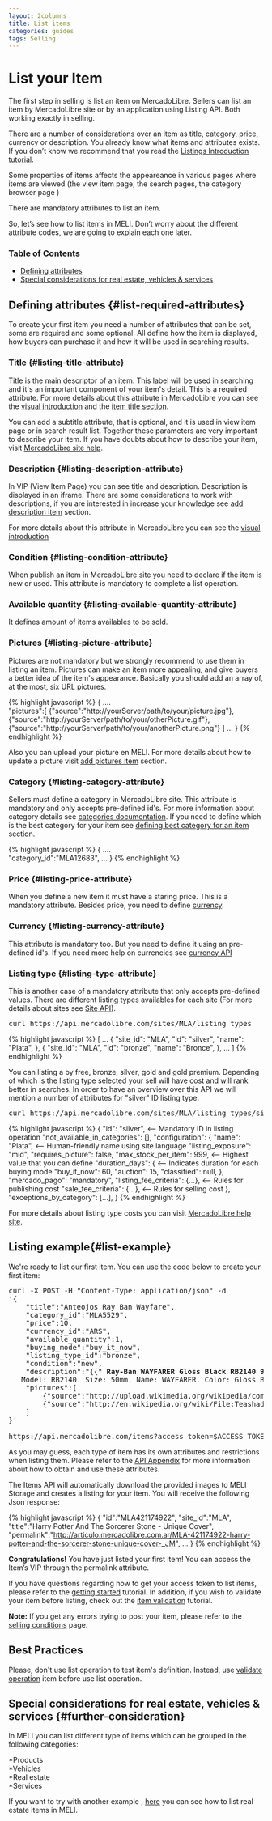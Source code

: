 ```yaml
---
layout: 2columns
title: List items
categories: guides
tags: Selling
---
```


# List your Item

The first step in selling is list an item on MercadoLibre. Sellers can list an item by MercadoLibre site or by an application using Listing API. Both working exactly in selling.

There are a number of considerations over an item as title, category, price, currency or description. You already know what items and attributes exists. If you don’t know we recommend that you read the [Listings Introduction tutorial](/listing-introduction).

Some properties of items affects the appeareance in various pages where items are viewed (the view item page, the search pages, the category browser page )  

There are mandatory attributes to list an item. 

So, let’s see how to list items in MELI. Don’t worry about the different attribute codes, we are going to explain each one later.

### Table of Contents
- [Defining attributes](#list-defining-attributes)
- [Special considerations for real estate, vehicles & services](#further-consideration)


## Defining attributes {#list-required-attributes}

To create your first item you need a number of attributes that can be set, some are required and some optional. All define how the item is displayed, how buyers can purchase it and how it will be used in searching results.    

### Title {#listing-title-attribute}

Title is the main descriptor of an item. This label will be used in searching and it's an important component of your item's detail. This is a required attribute. For more details about this attribute in MercadoLibre you can see the [visual introduction](/listing-introduction) and the [item title section](/listing-introduction/#item-title).   

You can add a subtitle attribute, that is optional, and it is used in view item page or in search result list. Together these parameters are very important to describe your item. If you have doubts about how to describe your item, visit [MercadoLibre site help](http://www.mercadolibre.com/jm/ml.faqs.framework.main.FaqsController?pageId=FAQ&faqId=9564&categId=MEJVT&type=FAQ).   


### Description {#listing-description-attribute}

In VIP (View Item Page) you can see title and description. Description is displayed in an iframe. There are some considerations to work with descriptions, if you are interested in increase your knowledge see [add description item](/add-description-item) section. 

For more details about this attribute in MercadoLibre you can see the [visual introduction](/listing-introduction)

### Condition {#listing-condition-attribute}

When publish an item in MercadoLibre site you need to declare if the item is new or used. This attribute is mandatory to complete a list operation.

### Available quantity {#listing-available-quantity-attribute}

It defines amount of items availables to be sold. 

### Pictures {#listing-picture-attribute}

Pictures are not mandatory but we strongly recommend to use them in listing an item. Pictures can make an item more appealing, and give buyers a better idea of the item's appearance. Basically you should add an array of, at the most, six URL pictures. 

{% highlight javascript %} 
{
 .... 	
 "pictures":[
	{"source":"http://yourServer/path/to/your/picture.jpg"},
	{"source":"http://yourServer/path/to/your/otherPicture.gif"},
	{"source":"http://yourServer/path/to/your/anotherPicture.png"}
 ]
 ...
}
{% endhighlight %}

Also you can upload your picture en MELI. For more details about how to update a picture visit [add pictures item](/add-pictures-item) section.

### Category {#listing-category-attribute}

Sellers must define a category in MercadoLibre site. This attribute is mandatory and only accepts pre-defined id's. For more information about category details see [categories documentation](/categories-introduction). If you need to define which is the best category for your item see [defining best category for an item](/choose-category-for-an-item) section.

{% highlight javascript %} 
{
 .... 	
	"category_id":"MLA12683",
 ...
}
{% endhighlight %}


### Price {#listing-price-attribute}

When you define a new item it must have a staring price. This is a mandatory attribute. Besides price, you need to define [currency](#listing-currency-attribute).

### Currency {#listing-currency-attribute}

This attribute is mandatory too. But you need to define it using an pre-defined id's. If you need more help on currencies see [currency API](/guide-appendix/#currencies-api)

### Listing type {#listing-type-attribute}

This is another case of a mandatory attribute that only accepts pre-defined values. There are different listing types availables for each site (For more details about sites see [Site API](https://api.mercadolibre.com/sites)). 

<pre class="terminal">
curl https://api.mercadolibre.com/sites/MLA/listing_types
</pre>

{% highlight javascript %}
[
  ...
  {
    "site_id": "MLA",
    "id": "silver",
    "name": "Plata",
  },
  {
    "site_id": "MLA",
    "id": "bronze",
    "name": "Bronce",
  },
  ...
]
{% endhighlight %}

You can listing a by free, bronze, silver, gold and gold premium. Depending of which is the listing type selected your sell will have cost and will rank better in searches. In order to have an overview over this API we will mention a number of attributes for "silver" ID listing type. 

<pre class="terminal">
curl https://api.mercadolibre.com/sites/MLA/listing_types/silver
</pre>

{% highlight javascript %}
{
  "id": "silver",                          <-- Mandatory ID in listing operation
  "not_available_in_categories": [],
  "configuration": {
    "name": "Plata",                       <-- Human-friendly name using site language
    "listing_exposure": "mid",
    "requires_picture": false,
    "max_stock_per_item": 999,             <-- Highest value that you can define
    "duration_days": {                     <-- Indicates duration for each buying mode
      "buy_it_now": 60,
      "auction": 15,
      "classified": null,
    },
    "mercado_pago": "mandatory",
    "listing_fee_criteria": {...},         <-- Rules for publishing cost
    "sale_fee_criteria": {...},            <-- Rules for selling cost
  },
  "exceptions_by_category": [...],
}
{% endhighlight %}

For more details about listing type costs you can visit [MercadoLibre help site](http://www.mercadolibre.com/jm/ml.faqs.framework.main.FaqsController?pageId=FAQ&faqId=2407&categId=COST&type=FAQ).

## Listing example{#list-example}

We're ready to list our first item. You can use the code below to create your first item:

<pre class="terminal">
curl -X POST -H "Content-Type: application/json" -d
'{
	"title":"Anteojos Ray Ban Wayfare",
	"category_id":"MLA5529",
	"price":10,
	"currency_id":"ARS",
	"available_quantity":1,
	"buying_mode":"buy_it_now",
	"listing_type_id":"bronze",
	"condition":"new",
	"description":"{{"<strong> Ray-Ban WAYFARER Gloss Black RB2140 901 </strong>" | xml_escape }} <BR>   Model: RB2140. Size: 50mm. Name: WAYFARER. Color: Gloss Black. Includes Ray-Ban Carrying Case and Cleaning Cloth. New in Box",
	"pictures":[
		{"source":"http://upload.wikimedia.org/wikipedia/commons/f/fd/Ray_Ban_Original_Wayfarer.jpg"},
		{"source":"http://en.wikipedia.org/wiki/File:Teashades.gif"}
	]
}'

https://api.mercadolibre.com/items?access_token=$ACCESS_TOKEN  
</pre>
As you may guess, each type of item has its own attributes and restrictions when listing them. Please refer to the [API Appendix](/guide-appendix) for more information 
about how to obtain and use these attributes.

The Items API will automatically download the provided images to MELI Storage and creates a listing for your item. You will receive the following Json response:


{% highlight javascript %}
{
  "id":"MLA421174922",
  "site_id":"MLA",
  "title":"Harry Potter And The Sorcerer Stone - Unique Cover",
  "permalink":"http://articulo.mercadolibre.com.ar/MLA-421174922-harry-potter-and-the-sorcerer-stone-unique-cover-_JM",
  ...
}
{% endhighlight %}

**Congratulations!** You have just listed your first item! You can access the Item’s VIP through the permalink attribute.  

If you have questions regarding how to get your access token to list items, please refer to the [getting started](/getting-started) tutorial. In addition, if you wish to validate your item before listing, check out the [item validation](/validate-item) tutorial.    
    
**Note:** If you get any errors trying to post your item, please refer to the [selling conditions](http://www.mercadolibre.com/jm/ml.faqs.framework.main.FaqsController?pageId=FAQ&faqId=2407&categId=COST&type=FAQ) page. 

## Best Practices

Please, don't use list operation to test item's definition. Instead, use [validate operation](/validate-item) item before use list operation.

## Special considerations for real estate, vehicles & services {#further-consideration}

In MELI you can list different type of items which can be grouped in the following categories:

*Products    
*Vehicles    
*Real estate    
*Services    


If you want to try with another example , [here](/real-estate-list-item) you can see how to list real estate items in MELI.
